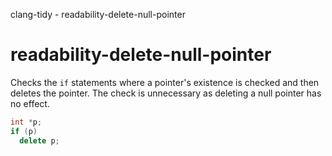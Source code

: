 clang-tidy - readability-delete-null-pointer

</div>

# readability-delete-null-pointer

Checks the `if` statements where a pointer's existence is checked and
then deletes the pointer. The check is unnecessary as deleting a null
pointer has no effect.

``` c++
int *p;
if (p)
  delete p;
```

